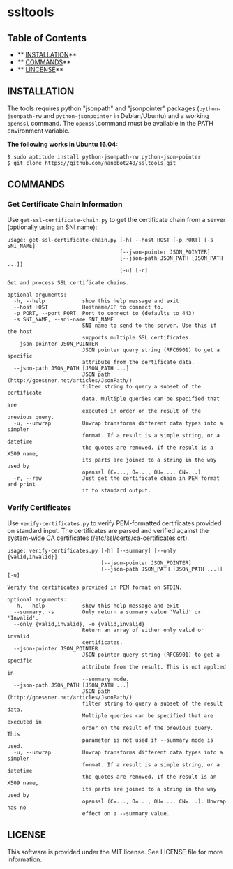 # ssltools

## Table of Contents
* ** [INSTALLATION](#installation)**
* ** [COMMANDS](#commands)**
* ** [LINCENSE](#license)**

## INSTALLATION
The tools requires python "jsonpath" and "jsonpointer" packages (`python-jsonpath-rw` and `python-jsonpointer` in Debian/Ubuntu) and a working `openssl` command. The `openssl`command must be available in the PATH environment variable.

**The following works in Ubuntu 16.04:**
```
$ sudo aptitude install python-jsonpath-rw python-json-pointer
$ git clone https://github.com/nanobot248/ssltools.git
```
## COMMANDS

### Get Certificate Chain Information
Use `get-ssl-certificate-chain.py` to get the certificate chain from a server (optionally using an SNI name):
```
usage: get-ssl-certificate-chain.py [-h] --host HOST [-p PORT] [-s SNI_NAME]
                                    [--json-pointer JSON_POINTER]
                                    [--json-path JSON_PATH [JSON_PATH ...]]
                                    [-u] [-r]

Get and process SSL certificate chains.

optional arguments:
  -h, --help            show this help message and exit
  --host HOST           Hostname/IP to connect to.
  -p PORT, --port PORT  Port to connect to (defaults to 443)
  -s SNI_NAME, --sni-name SNI_NAME
                        SNI name to send to the server. Use this if the host
                        supports multiple SSL certificates.
  --json-pointer JSON_POINTER
                        JSON pointer query string (RFC6901) to get a specific
                        attribute from the certificate data.
  --json-path JSON_PATH [JSON_PATH ...]
                        JSON path (http://goessner.net/articles/JsonPath/)
                        filter string to query a subset of the certificate
                        data. Multiple queries can be specified that are
                        executed in order on the result of the previous query.
  -u, --unwrap          Unwrap transforms different data types into a simpler
                        format. If a result is a simple string, or a datetime
                        the quotes are removed. If the result is a X509 name,
                        its parts are joined to a string in the way used by
                        openssl (C=..., O=..., OU=..., CN=...)
  -r, --raw             Just get the certificate chain in PEM format and print
                        it to standard output.
```

### Verify Certificates
Use `verify-certificates.py` to verify PEM-formatted certificates provided on standard input. The certificates are parsed and verified against the system-wide CA certificates (/etc/ssl/certs/ca-certificates.crt).

```
usage: verify-certificates.py [-h] [--summary] [--only {valid,invalid}]
                              [--json-pointer JSON_POINTER]
                              [--json-path JSON_PATH [JSON_PATH ...]] [-u]

Verify the certificates provided in PEM format on STDIN.

optional arguments:
  -h, --help            show this help message and exit
  --summary, -s         Only return a summary value 'Valid' or 'Invalid'.
  --only {valid,invalid}, -o {valid,invalid}
                        Return an array of either only valid or invalid
                        certificates.
  --json-pointer JSON_POINTER
                        JSON pointer query string (RFC6901) to get a specific
                        attribute from the result. This is not applied in
                        --summary mode.
  --json-path JSON_PATH [JSON_PATH ...]
                        JSON path (http://goessner.net/articles/JsonPath/)
                        filter string to query a subset of the result data.
                        Multiple queries can be specified that are executed in
                        order on the result of the previous query. This
                        parameter is not used if --summary mode is used.
  -u, --unwrap          Unwrap transforms different data types into a simpler
                        format. If a result is a simple string, or a datetime
                        the quotes are removed. If the result is an X509 name,
                        its parts are joined to a string in the way used by
                        openssl (C=..., O=..., OU=..., CN=...). Unwrap has no
                        effect on a --summary value.
```

## LICENSE
This software is provided under the MIT license. See LICENSE file for more information.
